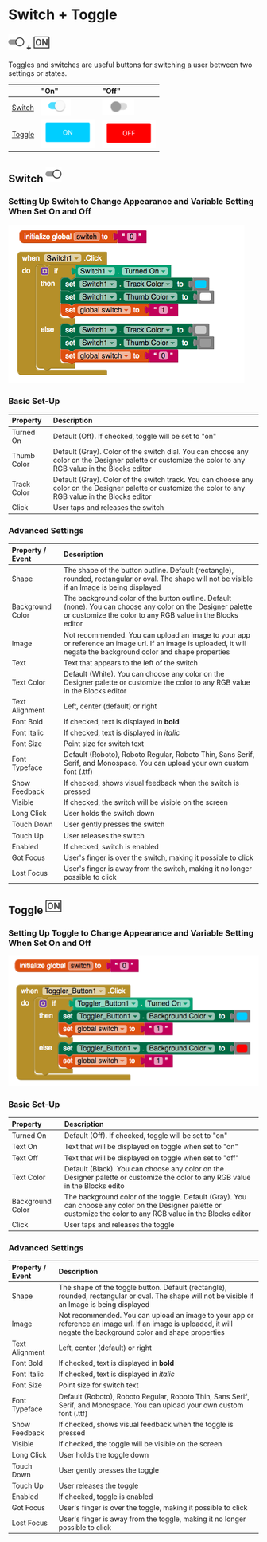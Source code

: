 # Switch + Toggle

### ![](../../../../.gitbook/assets/switch-android-icon-1.png) +  ![](../../../../.gitbook/assets/toggle-android-icon-1.png)

Toggles and switches are useful buttons for switching a user between two settings or states.

|  | "On" | "Off" |
| :--- | :--- | :--- |
| [Switch](switch-+-toggle.md#switch-settings) | ![](../../../../.gitbook/assets/toggle-android-fig-2-1.png) | ![](../../../../.gitbook/assets/toggle-android-fig-1.png) |
| [Toggle](switch-+-toggle.md#toggle-settings) | ![](../../../../.gitbook/assets/switch-android-fig-2.png) | ![](../../../../.gitbook/assets/switch-android-fig-1.png) |

## Switch ![](../../../../.gitbook/assets/switch-android-icon.png)  <a id="switch-settings"></a>

### Setting Up Switch to Change Appearance and Variable Setting When Set On and Off

![](../../../../.gitbook/assets/switch-android-fig-3.png)

### Basic Set-Up

| Property | Description |
| :--- | :--- |
| Turned On | Default \(Off\). If checked, toggle will be set to "on" |
| Thumb Color | Default \(Gray\). Color of the switch dial. You can choose any color on the Designer palette or customize the color to any RGB value in the Blocks editor |
| Track Color | Default \(Gray\). Color of the switch track. You can choose any color on the Designer palette or customize the color to any RGB value in the Blocks editor |
| Click | User taps and releases the switch |

### Advanced Settings

| Property / Event | Description |
| :--- | :--- |
| Shape | The shape of the button outline. Default \(rectangle\), rounded, rectangular or oval.  The shape will not be visible if an Image is being displayed |
| Background Color | The background color of the button outline. Default \(none\). You can choose any color on the Designer palette or customize the color to any RGB value in the Blocks editor |
| Image | Not recommended. You can upload an image to your app or reference an image url. If an image is uploaded, it will negate the background color and shape properties |
| Text | Text that appears to the left of the switch |
| Text Color | Default \(White\). You can choose any color on the Designer palette or customize the color to any RGB value in the Blocks editor |
| Text Alignment | Left, center \(default\) or right |
| Font Bold | If checked, text is displayed in **bold** |
| Font Italic | If checked, text is displayed in _italic_ |
| Font Size | Point size for switch text |
| Font Typeface | Default \(Roboto\), Roboto Regular, Roboto Thin, Sans Serif, Serif, and Monospace. You can upload your own custom font \(.ttf\) |
| Show Feedback | If checked, shows visual feedback when the switch is pressed |
| Visible | If checked, the switch will be visible on the screen |
| Long Click | User holds the switch down |
| Touch Down | User gently presses the switch |
| Touch Up | User releases the switch |
| Enabled | If checked, switch is enabled |
| Got Focus | User's finger is over the switch, making it possible to click |
| Lost Focus | User's finger is away from the switch, making it no longer possible to click |

## Toggle ![](../../../../.gitbook/assets/toggle-android-icon.png)  <a id="toggle-settings"></a>

### Setting Up Toggle to Change Appearance and Variable Setting When Set On and Off

![](../../../../.gitbook/assets/toggle-android-fig-3.png)

### Basic Set-Up

| Property | Description |
| :--- | :--- |
| Turned On | Default \(Off\). If checked, toggle will be set to "on" |
| Text On | Text that will be displayed on toggle when set to "on" |
| Text Off | Text that will be displayed on toggle when set to "off" |
| Text Color | Default \(Black\). You can choose any color on the Designer palette or customize the color to any RGB value in the Blocks edito |
| Background Color | The background color of the toggle. Default \(Gray\). You can choose any color on the Designer palette or customize the color to any RGB value in the Blocks editor |
| Click | User taps and releases the toggle |

### Advanced Settings

| Property / Event | Description |
| :--- | :--- |
| Shape | The shape of the toggle button. Default \(rectangle\), rounded, rectangular or oval.  The shape will not be visible if an Image is being displayed |
| Image | Not recommended. You can upload an image to your app or reference an image url. If an image is uploaded, it will negate the background color and shape properties |
| Text Alignment | Left, center \(default\) or right |
| Font Bold | If checked, text is displayed in **bold** |
| Font Italic | If checked, text is displayed in _italic_ |
| Font Size | Point size for switch text |
| Font Typeface | Default \(Roboto\), Roboto Regular, Roboto Thin, Sans Serif, Serif, and Monospace. You can upload your own custom font \(.ttf\) |
| Show Feedback | If checked, shows visual feedback when the toggle is pressed |
| Visible | If checked, the toggle will be visible on the screen |
| Long Click | User holds the toggle down |
| Touch Down | User gently presses the toggle |
| Touch Up | User releases the toggle |
| Enabled | If checked, toggle is enabled |
| Got Focus | User's finger is over the toggle, making it possible to click |
| Lost Focus | User's finger is away from the toggle, making it no longer possible to click |

